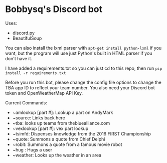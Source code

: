 # Bobbysq's Discord bot

Uses:

* discord.py
* BeautifulSoup  

You can also install the lxml parser with `apt-get install python-lxml` if you want, but the program will use just Python's built in HTML parser if you don't have it.

I have added a requirements.txt so you can just cd to this repo, then run `pip install -r requirements.txt`

Before you run this bot, please change the config file options to change the TBA app ID to reflect your team number. You also need your Discord bot token and OpenWeatherMap API Key.

Current Commands:

* ~amlookup [part #]: Lookup a part on AndyMark
* ~source: Links back here
* ~tba: looks up teams from thebluealliance.com
* ~vexlookup [part #]: vex part lookup
* ~tsimfd: Dispenses knowledge from the 2016 FIRST Championship
* ~quote: Summons a quote from Chief Delphi
* ~robit: Summons a quote from a famous movie robot
* ~hug : Hugs a user
* ~weather: Looks up the weather in an area

